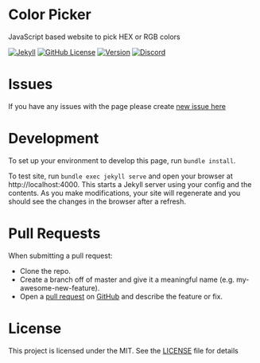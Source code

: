 # Color Picker
JavaScript based website to pick HEX or RGB colors

[![Jekyll](https://github.com/igorkowalczyk/color-picker/workflows/Jekyll/badge.svg)](https://igorkowalczyk.github.io/color-picker)
[![GitHub License](https://img.shields.io/github/license/igorkowalczyk/color-picker?color=%2334D058&logo=github&logoColor=959DA5&labelColor=24292E)](https://igorkowalczyk.github.io/color-picker/license.txt)
[![Version](https://img.shields.io/github/v/release/igorkowalczyk/color-picker?color=%2334D058&logo=github&logoColor=959DA5&labelColor=24292E)](https://github.com/igorkowalczyk/color-picker/releases)
[![Discord](https://img.shields.io/discord/666599184844980224?color=%2334D058&logo=discord&logoColor=7289da&labelColor=24292E)](https://majoexe.herokuapp.com/server)

# Issues
If you have any issues with the page please create [new issue here](https://github.com/igorkowalczyk/color-picker/issues)

# Development
To set up your environment to develop this page, run `bundle install`.

To test site, run `bundle exec jekyll serve` and open your browser at http://localhost:4000. This starts a Jekyll server using your config and the contents. As you make modifications, your site will regenerate and you should see the changes in the browser after a refresh.

# Pull Requests
When submitting a pull request:

- Clone the repo.
- Create a branch off of master and give it a meaningful name (e.g. my-awesome-new-feature).
- Open a [pull request](https://github.com/igorkowalczyk/color-picker/pulls) on [GitHub](https://github.com) and describe the feature or fix.

# License
This project is licensed under the MIT. See the [LICENSE](https://github.com/igorkowalczyk/color-picker/blob/master/license.md) file for details
